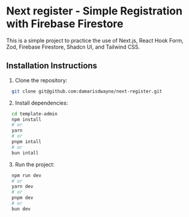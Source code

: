 # Next register - Simple Registration with Firebase Firestore

This is a simple project to practice the use of Next.js, React Hook Form, Zod, Firebase Firestore, Shadcn UI, and Tailwind CSS.

## Installation Instructions

1. Clone the repository:

```bash
  git clone git@github.com:damarisdwayne/next-register.git
```

2. Install dependencies:

```bash
  cd template-admin
  npm install
  # or
  yarn
  # or
  pnpm intall
  # or
  bun intall
```

3. Run the project:

```bash
  npm run dev
  # or
  yarn dev
  # or
  pnpm dev
  # or
  bun dev
```
